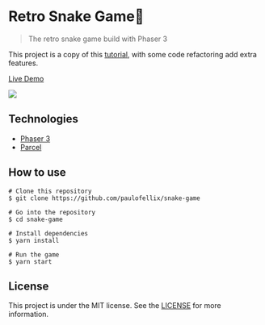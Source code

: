 # Retro Snake Game🐍

> The retro snake game build with Phaser 3 

This project is a copy of this [tutorial](https://phaser.io/phaser3/devlog/85), with some code refactoring add extra features.

[Live Demo](https://paulofellix.github.io/snake-game/)

![](https://i.ibb.co/30KmdJk/captured.gif)

## Technologies

* [Phaser 3](https://phaser.io/phaser3)
* [Parcel](https://parceljs.org/)

## How to use

```
# Clone this repository
$ git clone https://github.com/paulofellix/snake-game

# Go into the repository
$ cd snake-game

# Install dependencies
$ yarn install

# Run the game
$ yarn start
```

## License

This project is under the MIT license. See the [LICENSE](https://github.com/paulofellix/snake-game/blob/master/LICENSE) for more information.
